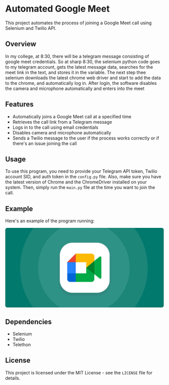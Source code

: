 <h1>Automated Google Meet</h1>
<p>This project automates the process of joining a Google Meet call using Selenium and Twilio API.</p>

<h2>Overview</h2>
<p>In my college, at 8:30, there will be a telegram message consisting of google meet credentials. So at sharp 8:30, the selenium python code goes to my telegram account, gets the latest message data, searches for the meet link in the text, and stores it in the variable. The next step thee selenium downloads the latest chrome web driver and start to add the data to the chrome, and automatically log in. After login, the software disables the camera and microphone automatically and enters into the meet</p>

<h2>Features</h2>
<ul>
  <li>Automatically joins a Google Meet call at a specified time</li>
  <li>Retrieves the call link from a Telegram message</li>
  <li>Logs in to the call using email credentials</li>
  <li>Disables camera and microphone automatically</li>
  <li>Sends a Twilio message to the user if the process works correctly or if there's an issue joining the call</li>
</ul>

<h2>Usage</h2>
<p>To use this program, you need to provide your Telegram API token, Twilio account SID, and auth token in the <code>config.py</code> file. Also, make sure you have the latest version of Chrome and the ChromeDriver installed on your system. Then, simply run the <code>main.py</code> file at the time you want to join the call.</p>

<h2>Example</h2>
<p>Here's an example of the program running:</p>
<img src="example.png" alt="Example screenshot" width="600">

<h2>Dependencies</h2>
<ul>
  <li>Selenium</li>
  <li>Twilio</li>
  <li>Telethon</li>
</ul>

<h2>License</h2>
<p>This project is licensed under the MIT License - see the <code>LICENSE</code> file for details.</p>
